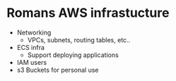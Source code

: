 # Romans AWS infrastucture
- Networking
    - VPCs, subnets, routing tables, etc..
- ECS infra
    - Support deploying applications
- IAM users
- s3 Buckets for personal use